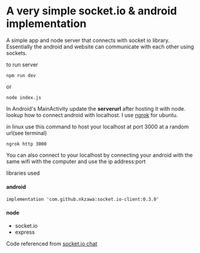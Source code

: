 # A very simple socket.io & android implementation
A simple app and node server that connects with socket io library. Essentially the android and website can communicate with each other using sockets.

to run server
```
npm run dev
```
or
```
node index.js
```

In Android's MainActivity update the **serverurl** after hosting it with node. lookup how to connect android with localhost. I use [ngrok](https://ngrok.com/download) for ubuntu.

in linux use this command to host your localhost at port 3000 at a random url(see terminal) 
```
ngrok http 3000
```

You can also connect to your localhost by connecting your android with the same wifi with the computer and use the ip address:port


libraries used

#### android
```
implementation 'com.github.nkzawa:socket.io-client:0.3.0'
```

#### node

* socket.io
* express

Code referenced from [socket.io chat](https://socket.io/get-started/chat/)
